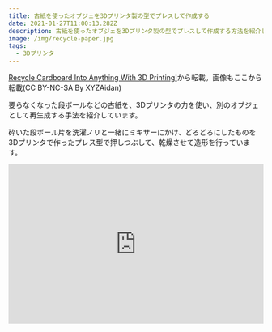 ```yaml
---
title: 古紙を使ったオブジェを3Dプリンタ製の型でプレスして作成する
date: 2021-01-27T11:00:13.282Z
description: 古紙を使ったオブジェを3Dプリンタ製の型でプレスして作成する方法を紹介します。
image: /img/recycle-paper.jpg
tags:
  - 3Dプリンタ
---
```

[Recycle Cardboard Into Anything With 3D Printing!](https://www.instructables.com/id/Recycle-Cardboard-Into-Anything-With-3D-Printing/)から転載。画像もここから転載(CC BY-NC-SA By XYZAidan)

要らなくなった段ボールなどの古紙を、3Dプリンタの力を使い、別のオブジェとして再生成する手法を紹介しています。

砕いた段ボール片を洗濯ノリと一緒にミキサーにかけ、どろどろにしたものを3Dプリンタで作ったプレス型で押しつぶして、乾燥させて造形を行っています。

<iframe width="100%" height="315" src="https://www.youtube.com/embed/0ItPfhx3ulw" frameborder="0" allow="accelerometer; autoplay; clipboard-write; encrypted-media; gyroscope; picture-in-picture" allowfullscreen></iframe>
